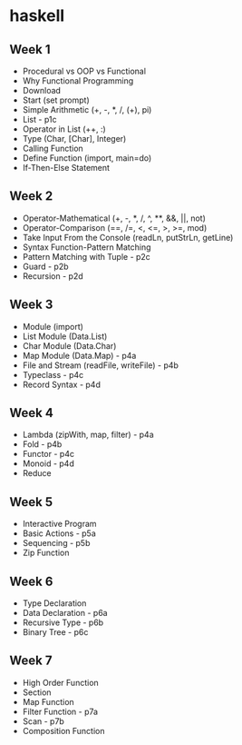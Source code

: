 # haskell

## Week 1
- Procedural vs OOP vs Functional
- Why Functional Programming
- Download
- Start (set prompt)
- Simple Arithmetic (+, -, *, /, (+), pi)
- List - p1c
- Operator in List (++, :)
- Type (Char, [Char], Integer)
- Calling Function
- Define Function (import, main=do)
- If-Then-Else Statement

## Week 2
- Operator-Mathematical (+, -, *, /, ^, **, &&, ||, not)
- Operator-Comparison (==, /=, <, <=, >, >=, mod)
- Take Input From the Console (readLn, putStrLn, getLine)
- Syntax Function-Pattern Matching
- Pattern Matching with Tuple - p2c
- Guard - p2b
- Recursion - p2d

## Week 3
- Module (import)
- List Module (Data.List)
- Char Module (Data.Char)
- Map Module (Data.Map) - p4a
- File and Stream (readFile, writeFile) - p4b
- Typeclass - p4c
- Record Syntax - p4d

## Week 4
- Lambda (zipWith, map, filter) - p4a
- Fold - p4b
- Functor - p4c
- Monoid - p4d
- Reduce

## Week 5
- Interactive Program
- Basic Actions - p5a
- Sequencing - p5b
- Zip Function

## Week 6
- Type Declaration
- Data Declaration - p6a
- Recursive Type - p6b
- Binary Tree - p6c

## Week 7
- High Order Function
- Section
- Map Function
- Filter Function - p7a
- Scan - p7b
- Composition Function
